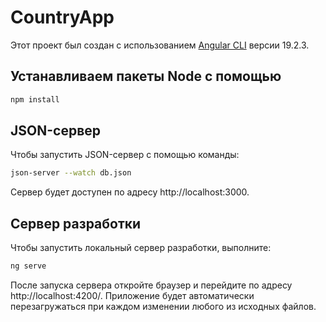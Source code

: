 # CountryApp

Этот проект был создан с использованием [Angular CLI](https://github.com/angular/angular-cli) версии 19.2.3.

## Устанавливаем пакеты Node с помощью 
```bash
npm install
```

## JSON-сервер
Чтобы запустить JSON-сервер с помощью команды:

```bash
json-server --watch db.json
```
Сервер будет доступен по адресу http://localhost:3000.

## Сервер разработки

Чтобы запустить локальный сервер разработки, выполните:

```bash
ng serve
```

После запуска сервера откройте браузер и перейдите по адресу http://localhost:4200/. 
Приложение будет автоматически перезагружаться при каждом изменении любого из исходных файлов.

